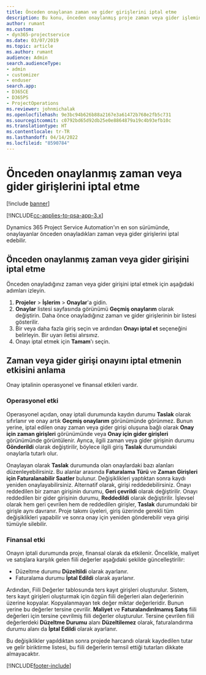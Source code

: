 ```yaml
---
title: Önceden onaylanan zaman ve gider girişlerini iptal etme
description: Bu konu, önceden onaylanmış proje zaman veya gider işleminin nasıl iptal edileceği ile ilgili bilgi sağlar.
author: rumant
ms.custom:
- dyn365-projectservice
ms.date: 03/07/2019
ms.topic: article
ms.author: rumant
audience: Admin
search.audienceType:
- admin
- customizer
- enduser
search.app:
- D365CE
- D365PS
- ProjectOperations
ms.reviewer: johnmichalak
ms.openlocfilehash: 9e3bc94b626b88a2167e3a61472b768e2fb5c731
ms.sourcegitcommit: c0792bd65d92db25e0e8864879a19c4b93efb10c
ms.translationtype: HT
ms.contentlocale: tr-TR
ms.lasthandoff: 04/14/2022
ms.locfileid: "8590784"
---
```

# <a name="cancel-previously-approved-time-or-expense-entries"></a>Önceden onaylanmış zaman veya gider girişlerini iptal etme

[!include [banner](../includes/psa-now-project-operations.md)]

[!INCLUDE[cc-applies-to-psa-app-3.x](../includes/cc-applies-to-psa-app-3x.md)]

Dynamics 365 Project Service Automation'ın en son sürümünde, onaylayanlar önceden onayladıkları zaman veya gider girişlerini iptal edebilir.

## <a name="cancel-a-previously-approved-time-or-expense-entry"></a>Önceden onaylanmış zaman veya gider girişini iptal etme

Önceden onayladığınız zaman veya gider girişini iptal etmek için aşağıdaki adımları izleyin.

1. **Projeler** \> **İşlerim** \> **Onaylar**'a gidin.
2. **Onaylar** listesi sayfasında görünümü **Geçmiş onaylarım** olarak değiştirin. Daha önce onayladığınız zaman ve gider girişlerinin bir listesi gösterilir.
3. Bir veya daha fazla giriş seçin ve ardından **Onayı iptal et** seçeneğini belirleyin. Bir uyarı iletisi alırsınız.
4. Onayı iptal etmek için **Tamam**'ı seçin.

## <a name="understand-the-impact-of-canceling-a-time-or-expense-entry-approval"></a>Zaman veya gider girişi onayını iptal etmenin etkisini anlama

Onay iptalinin operasyonel ve finansal etkileri vardır.

### <a name="operational-impact"></a>Operasyonel etki

Operasyonel açıdan, onay iptali durumunda kaydın durumu **Taslak** olarak sıfırlanır ve onay artık **Geçmiş onaylarım** görünümünde görünmez. Bunun yerine, iptal edilen onay zaman veya gider girişi oluşuna bağlı olarak **Onay için zaman girişleri** görünümünde veya **Onay için gider girişleri** görünümünde görüntülenir. Ayrıca, ilgili zaman veya gider girişinin durumu **Gönderildi** olarak değiştirilir, böylece ilgili giriş **Taslak** durumundaki onaylarla tutarlı olur.

Onaylayan olarak **Taslak** durumunda olan onaylardaki bazı alanları düzenleyebilirsiniz. Bu alanlar arasında **Faturalama Türü** ve **Zaman Girişleri için Faturalanabilir Saatler** bulunur. Değişiklikleri yaptıktan sonra kaydı yeniden onaylayabilirsiniz. Alternatif olarak, girişi reddedebilirsiniz. Onayı reddedilen bir zaman girişinin durumu, **Geri çevrildi** olarak değiştirilir. Onayı reddedilen bir gider girişinin durumu, **Reddedildi** olarak değiştirilir. İşlevsel olarak hem geri çevrilen hem de reddedilen girişler, **Taslak** durumundaki bir girişle aynı davranır. Proje takımı üyeleri, giriş üzerinde gerekli tüm değişiklikleri yapabilir ve sonra onay için yeniden gönderebilir veya girişi tümüyle silebilir.

### <a name="financial-impact"></a>Finansal etki

Onayın iptali durumunda proje, finansal olarak da etkilenir. Öncelikle, maliyet ve satışlara karşılık gelen fiili değerler aşağıdaki şekilde güncelleştirilir:

- Düzeltme durumu **Düzeltildi** olarak ayarlanır.
- Faturalama durumu **İptal Edildi** olarak ayarlanır.

Ardından, Fiili Değerler tablosunda ters kayıt girişleri oluşturulur. Sistem, ters kayıt girişleri oluşturmak için özgün fiili değerleri alan değerlerinin üzerine kopyalar. Kopyalanmayan tek değer miktar değerleridir. Bunun yerine bu değerler tersine çevrilir. **Maliyet** ve **Faturalandırılmamış Satış** fiili değerleri için tersine çevrilmiş fiili değerler oluşturulur. Tersine çevrilen fiili değerlerdeki **Düzeltme Durumu** alanı **Düzeltilemez** olarak, faturalandırma durumu alanı da **İptal Edildi** olarak ayarlanır.

Bu değişiklikler yapıldıktan sonra projede harcandı olarak kaydedilen tutar ve gelir biriktirme listesi, bu fiili değerlerin temsil ettiği tutarları dikkate almayacaktır.


[!INCLUDE[footer-include](../includes/footer-banner.md)]
